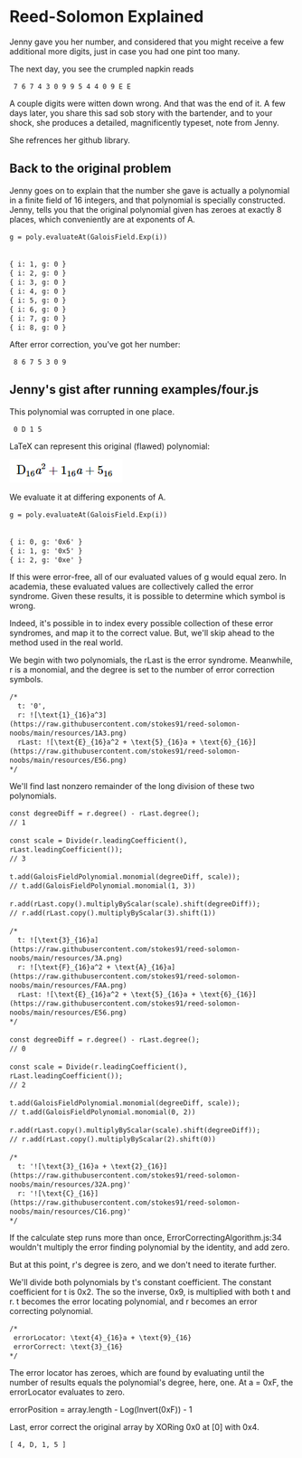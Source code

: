 
# Reed-Solomon Explained

Jenny gave you her number, and considered that you might receive a
few additional more digits, just in case you had one pint too many.


The next day, you see the crumpled napkin reads
```
 7 6 7 4 3 0 9 9 5 4 4 0 9 E E
```

A couple digits were witten down wrong. And that was the end of it.
A few days later, you share this sad sob story with the bartender,
and to your shock, she produces a detailed, magnificently typeset, note from Jenny.

She refrences her github library.

## Back to the original problem
Jenny goes on to explain that the number she gave is actually a polynomial
in a finite field of 16 integers, and that polynomial is specially constructed.
Jenny, tells you that the original polynomial given has zeroes at exactly
8 places, which conveniently are at exponents of A.

```
g = poly.evaluateAt(GaloisField.Exp(i))


{ i: 1, g: 0 }
{ i: 2, g: 0 }
{ i: 3, g: 0 }
{ i: 4, g: 0 }
{ i: 5, g: 0 }
{ i: 6, g: 0 }
{ i: 7, g: 0 }
{ i: 8, g: 0 }
```

After error correction, you've got her number:
```
 8 6 7 5 3 0 9
```

## Jenny's gist after running examples/four.js

This polynomial was corrupted in one place.
```
 0 D 1 5
```

LaTeX can represent this original (flawed) polynomial:

![\text{D}_{16}a^2 + \text{1}_{16}a + \text{5}_{16}](https://raw.githubusercontent.com/stokes91/reed-solomon-noobs/main/resources/D15.png)

We evaluate it at differing exponents of A.

```
g = poly.evaluateAt(GaloisField.Exp(i))


{ i: 0, g: '0x6' }
{ i: 1, g: '0x5' }
{ i: 2, g: '0xe' }
```

If this were error-free, all of our evaluated values of g would equal zero.
In academia, these evaluated values are collectively called the error syndrome.
Given these results, it is possible to determine which symbol is wrong.

Indeed, it's possible in to index every possible collection of these
error syndromes, and map it to the correct value. But, we'll skip ahead
to the method used in the real world.

We begin with two polynomials, the rLast is the error syndrome.
Meanwhile, r is a monomial, and the degree is set to the number of error correction symbols.

```
/*
  t: '0',
  r: ![\text{1}_{16}a^3](https://raw.githubusercontent.com/stokes91/reed-solomon-noobs/main/resources/1A3.png)
  rLast: ![\text{E}_{16}a^2 + \text{5}_{16}a + \text{6}_{16}](https://raw.githubusercontent.com/stokes91/reed-solomon-noobs/main/resources/E56.png)
*/
```

We'll find last nonzero remainder of the long division of these two polynomials.

```
const degreeDiff = r.degree() - rLast.degree();
// 1

const scale = Divide(r.leadingCoefficient(), rLast.leadingCoefficient());
// 3

t.add(GaloisFieldPolynomial.monomial(degreeDiff, scale));
// t.add(GaloisFieldPolynomial.monomial(1, 3))

r.add(rLast.copy().multiplyByScalar(scale).shift(degreeDiff));
// r.add(rLast.copy().multiplyByScalar(3).shift(1))

/*
  t: ![\text{3}_{16}a](https://raw.githubusercontent.com/stokes91/reed-solomon-noobs/main/resources/3A.png)
  r: ![\text{F}_{16}a^2 + \text{A}_{16}a](https://raw.githubusercontent.com/stokes91/reed-solomon-noobs/main/resources/FAA.png)
  rLast: ![\text{E}_{16}a^2 + \text{5}_{16}a + \text{6}_{16}](https://raw.githubusercontent.com/stokes91/reed-solomon-noobs/main/resources/E56.png)
*/

const degreeDiff = r.degree() - rLast.degree();
// 0

const scale = Divide(r.leadingCoefficient(), rLast.leadingCoefficient());
// 2

t.add(GaloisFieldPolynomial.monomial(degreeDiff, scale));
// t.add(GaloisFieldPolynomial.monomial(0, 2))

r.add(rLast.copy().multiplyByScalar(scale).shift(degreeDiff));
// r.add(rLast.copy().multiplyByScalar(2).shift(0))

/*
  t: '![\text{3}_{16}a + \text{2}_{16}](https://raw.githubusercontent.com/stokes91/reed-solomon-noobs/main/resources/32A.png)'
  r: '![\text{C}_{16}](https://raw.githubusercontent.com/stokes91/reed-solomon-noobs/main/resources/C16.png)'
*/
```

If the calculate step runs more than once, ErrorCorrectingAlgorithm.js:34 wouldn't multiply
the error finding polynomial by the identity, and add zero.

But at this point, r's degree is zero, and we don't need to iterate further.

We'll divide both polynomials by t's constant coefficient. The constant coefficient for t is 0x2.
The so the inverse, 0x9, is multiplied with both t and r. t becomes the error locating polynomial, and
r becomes an error correcting polynomial.

```
/*
 errorLocator: \text{4}_{16}a + \text{9}_{16}
 errorCorrect: \text{3}_{16}
*/
```

The error locator has zeroes, which are found by evaluating until the number of results equals the
polynomial's degree, here, one. At a = 0xF, the errorLocator evaluates to zero.

errorPosition = array.length - Log(Invert(0xF)) - 1

Last, error correct the original array by XORing 0x0 at [0] with 0x4.


```
[ 4, D, 1, 5 ]
```